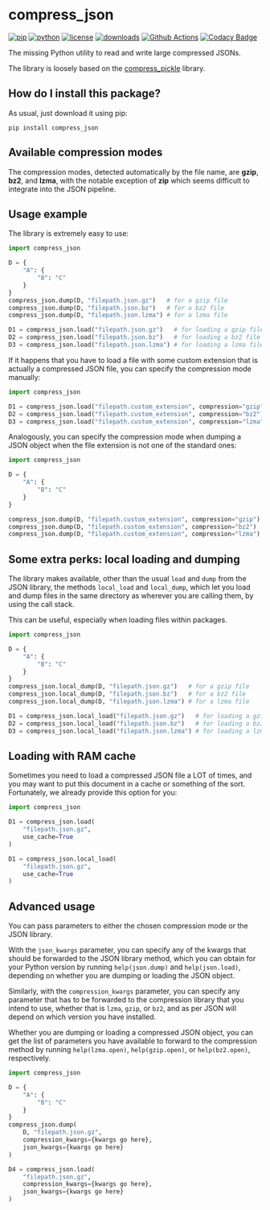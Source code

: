 # compress_json

[![pip](https://badge.fury.io/py/compress-json.svg)](https://pypi.org/project/compress-json/)
[![python](https://img.shields.io/pypi/pyversions/compress-json.svg)](https://pypi.org/project/compress-json/)
[![license](https://img.shields.io/pypi/l/compress-json.svg)](https://pypi.org/project/compress-json/)
[![downloads](https://pepy.tech/badge/compress-json)](https://pepy.tech/project/compress-json)
[![Github Actions](https://github.com/LucaCappelletti94/ugly_csv_generator/actions/workflows/python.yml/badge.svg)](https://github.com/LucaCappelletti94/ugly_csv_generator/actions/)
[![Codacy Badge](https://app.codacy.com/project/badge/Grade/6aa4b62b4ed34f7d8e2c37ef09848294)](https://app.codacy.com/gh/LucaCappelletti94/compress_json/dashboard?utm_source=gh&utm_medium=referral&utm_content=&utm_campaign=Badge_grade)

The missing Python utility to read and write large compressed JSONs.

The library is loosely based on the [compress_pickle](https://github.com/lucianopaz/compress_pickle) library.

## How do I install this package?

As usual, just download it using pip:

```shell
pip install compress_json
```

## Available compression modes

The compression modes, detected automatically by the file name, are **gzip**, **bz2**, and **lzma**, with the notable exception of **zip** which seems difficult to integrate into the JSON pipeline.

## Usage example

The library is extremely easy to use:

```python
import compress_json

D = {
    "A": {
        "B": "C"
    }
}
compress_json.dump(D, "filepath.json.gz")   # for a gzip file
compress_json.dump(D, "filepath.json.bz")   # for a bz2 file
compress_json.dump(D, "filepath.json.lzma") # for a lzma file

D1 = compress_json.load("filepath.json.gz")   # for loading a gzip file
D2 = compress_json.load("filepath.json.bz")   # for loading a bz2 file
D3 = compress_json.load("filepath.json.lzma") # for loading a lzma file
```

If it happens that you have to load a file with some custom extension that is actually a compressed JSON file, you can specify the compression mode manually:

```python
import compress_json

D1 = compress_json.load("filepath.custom_extension", compression="gzip")   # for loading a gzip file
D2 = compress_json.load("filepath.custom_extension", compression="bz2")   # for loading a bz2 file
D3 = compress_json.load("filepath.custom_extension", compression="lzma") # for loading a lzma file
```

Analogously, you can specify the compression mode when dumping a JSON object when the file extension is not one of the standard ones:

```python
import compress_json

D = {
    "A": {
        "B": "C"
    }
}

compress_json.dump(D, "filepath.custom_extension", compression="gzip")   # for a gzip file
compress_json.dump(D, "filepath.custom_extension", compression="bz2")   # for a bz2 file
compress_json.dump(D, "filepath.custom_extension", compression="lzma") # for a lzma file
```

## Some extra perks: local loading and dumping

The library makes available, other than the usual `load` and `dump` from the JSON library, the methods `local_load` and `local_dump`, which let you load and dump files in the same directory as wherever you are calling them, by using the call stack.

This can be useful, especially when loading files within packages.

```python
import compress_json

D = {
    "A": {
        "B": "C"
    }
}
compress_json.local_dump(D, "filepath.json.gz")   # for a gzip file
compress_json.local_dump(D, "filepath.json.bz")   # for a bz2 file
compress_json.local_dump(D, "filepath.json.lzma") # for a lzma file

D1 = compress_json.local_load("filepath.json.gz")   # for loading a gzip file
D2 = compress_json.local_load("filepath.json.bz")   # for loading a bz2 file
D3 = compress_json.local_load("filepath.json.lzma") # for loading a lzma file
```

## Loading with RAM cache

Sometimes you need to load a compressed JSON file a LOT of times, and you may want to put this document in a cache or something of the sort. Fortunately, we already provide this option for you:

```python
import compress_json

D1 = compress_json.load(
    "filepath.json.gz",
    use_cache=True
)

D1 = compress_json.local_load(
    "filepath.json.gz",
    use_cache=True
)
```

## Advanced usage

You can pass parameters to either the chosen compression mode or the JSON library.

With the `json_kwargs` parameter, you can specify any of the kwargs that should be forwarded to the JSON library method, which you can obtain for your Python version by running `help(json.dump)` and `help(json.load)`, depending on whether you are dumping or loading the JSON object.

Similarly, with the `compression_kwargs` parameter, you can specify any parameter that has to be forwarded to the compression library that you intend to use, whether that is `lzma`, `gzip`, or `bz2`, and as per JSON will depend on which version you have installed.

Whether you are dumping or loading a compressed JSON object, you can get the list of parameters you have available to forward to the compression method by running `help(lzma.open)`, `help(gzip.open)`, or `help(bz2.open)`, respectively.

```python
import compress_json

D = {
    "A": {
        "B": "C"
    }
}
compress_json.dump(
    D, "filepath.json.gz",
    compression_kwargs={kwargs go here},
    json_kwargs={kwargs go here}
)

D4 = compress_json.load(
    "filepath.json.gz",
    compression_kwargs={kwargs go here},
    json_kwargs={kwargs go here}
)
```